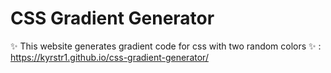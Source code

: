 # CSS Gradient Generator
✨ This website generates gradient code for css with two random colors ✨ 
: https://kyrstr1.github.io/css-gradient-generator/

